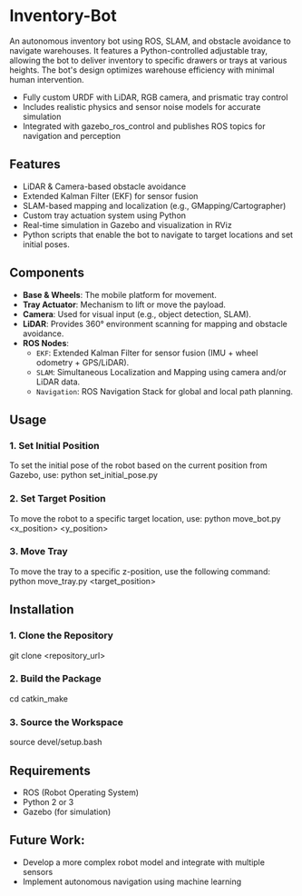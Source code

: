 # Inventory-Bot
An autonomous inventory bot using ROS, SLAM, and obstacle avoidance to navigate warehouses. It features a Python-controlled adjustable tray, allowing the bot to deliver inventory to specific drawers or trays at various heights. The bot's design optimizes warehouse efficiency with minimal human intervention.
- Fully custom URDF with LiDAR, RGB camera, and prismatic tray control
- Includes realistic physics and sensor noise models for accurate simulation
- Integrated with gazebo_ros_control and publishes ROS topics for navigation and perception

## Features
- LiDAR & Camera-based obstacle avoidance
- Extended Kalman Filter (EKF) for sensor fusion
- SLAM-based mapping and localization (e.g., GMapping/Cartographer)
- Custom tray actuation system using Python
- Real-time simulation in Gazebo and visualization in RViz
- Python scripts that enable the bot to navigate to target locations and set initial poses.

## Components

- **Base & Wheels**: The mobile platform for movement.
- **Tray Actuator**: Mechanism to lift or move the payload.
- **Camera**: Used for visual input (e.g., object detection, SLAM).
- **LiDAR**: Provides 360° environment scanning for mapping and obstacle avoidance.
- **ROS Nodes**:
  - `EKF`: Extended Kalman Filter for sensor fusion (IMU + wheel odometry + GPS/LiDAR).
  - `SLAM`: Simultaneous Localization and Mapping using camera and/or LiDAR data.
  - `Navigation`: ROS Navigation Stack for global and local path planning.

## Usage
### 1. Set Initial Position
To set the initial pose of the robot based on the current position from Gazebo, use:
python set_initial_pose.py
### 2. Set Target Position 
To move the robot to a specific target location, use:
python move_bot.py <x_position> <y_position>
### 3. Move Tray
To move the tray to a specific z-position, use the following command:
python move_tray.py <target_position>

## Installation 
### 1. Clone the Repository
git clone <repository_url>
### 2. Build the Package
cd <workspace>
catkin_make
### 3. Source the Workspace
source devel/setup.bash

## Requirements
- ROS (Robot Operating System)
- Python 2 or 3
- Gazebo (for simulation)

## Future Work:
- Develop a more complex robot model and integrate with multiple sensors
- Implement autonomous navigation using machine learning
